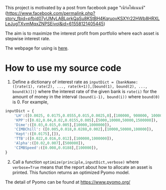This project is motivated by a post from facebook page "เนิร์ดไฟแนนซ์" (https://www.facebook.com/permalink.php?story_fbid=pfbid07yUMyLABLprkQaSu8KStBH4KqruovKSXYr22HWb8HRXLLeJugTXvmMqxZNPSEjvol&id=61558121405445)

The aim is to maximize the interest profit from portfolio where each asset is stepwise interest rate.

The webpage for using is [here](https://maximize-interest.streamlit.app/).

# How to use my source code

1. Define a dictionary of interest rate as `inputDict = {bankName: ([rate(1), rate(2), ..., rate(k+1)],[bound(1), bound(2), ..., bound(k)])}` where the interest rate of the given bank is `rate(i)` for the amount of money in the interval `(bound(i-1), bound(i))` where `bound(0)` is 0.
For example,
```python
inputDict = {
    'LH':([0.0025, 0.0175,0.0555,0.015,0.0025,0],[100000, 900000, 1000000, 3000000, 100000000]),
    'KPP':([0.02,0.04,0.02,0.0155,0.005],[5000,10000,50000,1500000]),
    'Dime':([0.03,0.015,0.005],[10000,1000000]),
    'CIMBChill': ([0.005,0.018,0.0288,0.002],[10000,50000,100000]),
    'Kept':([0.0175],[]),
    'TTB':([0.022,0.016,0.012],[100000,1000000]),
    'Alpha':([0.02,0.007],[500000]),
    'CIMBSpeed':([0.008,0.0188],[100000]),
}
```

2. Call a function `optimize(principle,inputDict,verbose)` where `verbose=True` means that the report about how to allocate an asset is printed. This function returns an optimized Pyomo model.


The detail of Pyomo can be found at https://www.pyomo.org/